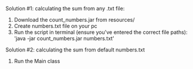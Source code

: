 Solution #1: calculating the sum from any .txt file:
1. Download the count_numbers.jar from resourсes/
2. Create numbers.txt file on your pc
3. Run the script in terminal (ensure you've entered the correct file paths): 'java -jar count_numbers.jar numbers.txt'


Solution #2: calculating the sum from default numbers.txt
1. Run the Main class
